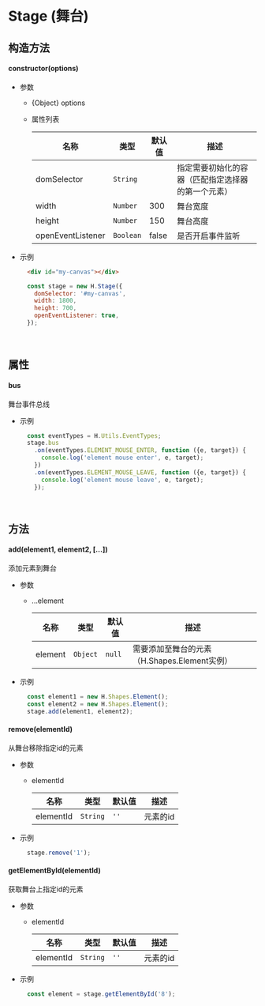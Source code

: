 # Stage (舞台)

## 构造方法

#### **constructor(options)**

- 参数
    - {Object} options
    - 属性列表
        
        | 名称         | 类型         | 默认值       | 描述        |
        |-------------|-------------|-------------|-------------|
        | domSelector | `String` |     | 指定需要初始化的容器（匹配指定选择器的第一个元素） |
        | width | `Number` | 300 | 舞台宽度 |
        | height | `Number` | 150 | 舞台高度 |
        | openEventListener | `Boolean` | false | 是否开启事件监听 |

- 示例

    ```html
      <div id="my-canvas"></div>
    ```
    ```js
      const stage = new H.Stage({
        domSelector: '#my-canvas',
        width: 1800,
        height: 700,
        openEventListener: true,
      });
    ```

<br/>

## 属性

#### **bus** 
舞台事件总线

- 示例

    ```js
      const eventTypes = H.Utils.EventTypes;
      stage.bus
        .on(eventTypes.ELEMENT_MOUSE_ENTER, function ({e, target}) {
          console.log('element mouse enter', e, target);
        })
        .on(eventTypes.ELEMENT_MOUSE_LEAVE, function ({e, target}) {
          console.log('element mouse leave', e, target);
        });
    ```

<br/>

## 方法

#### **add(element1, element2, [...])**
添加元素到舞台

- 参数
  - ...element

    | 名称         | 类型         | 默认值       | 描述        |
    |-------------|-------------|-------------|-------------|
    | element | `Object` | `null`    | 需要添加至舞台的元素（H.Shapes.Element实例） |
    
- 示例

    ```js
      const element1 = new H.Shapes.Element();
      const element2 = new H.Shapes.Element();
      stage.add(element1, element2);
    ```    

#### **remove(elementId)**
从舞台移除指定id的元素

- 参数
  - elementId

    | 名称         | 类型         | 默认值       | 描述        |
    |-------------|-------------|-------------|-------------|
    | elementId | `String` | `''`    | 元素的id |
    
- 示例

    ```js
      stage.remove('1');
    ```

#### **getElementById(elementId)**
获取舞台上指定id的元素

- 参数
  - elementId

    | 名称         | 类型         | 默认值       | 描述        |
    |-------------|-------------|-------------|-------------|
    | elementId | `String` | `''`    | 元素的id |

- 示例

    ```js
      const element = stage.getElementById('8');
    ```
